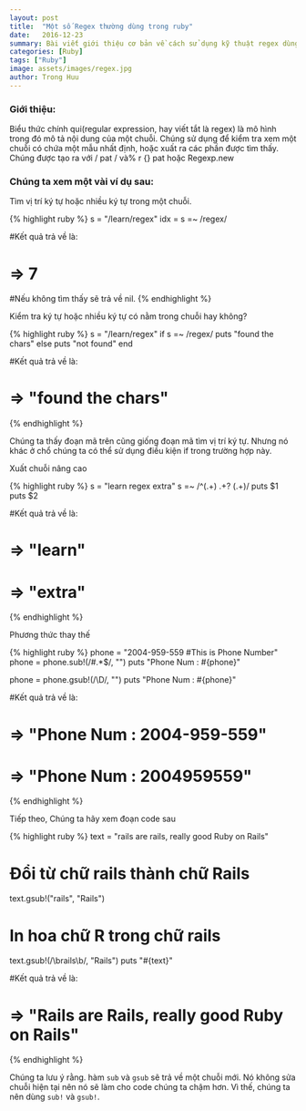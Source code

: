 ```yaml
---
layout: post
title:  "Một số Regex thường dùng trong ruby"
date:   2016-12-23
summary: Bài viết giới thiệu cơ bản về cách sử dụng kỹ thuật regex dùng để xử lý chuỗi trong ruby.
categories: [Ruby]
tags: ["Ruby"]
image: assets/images/regex.jpg
author: Trong Huu
---
```


### Giới thiệu:

Biểu thức chính qui(regular expression, hay viết tắt là regex) là mô hình trong đó mô tả nội dung của một chuỗi. Chúng sử dụng để kiểm tra xem một chuỗi có chứa một mẫu nhất định, hoặc xuất ra các phần được tìm thấy. Chúng được tạo ra với / pat / và% r {} pat hoặc Regexp.new

### Chúng ta xem một vài ví dụ sau:

Tìm vị trí ký tự hoặc nhiều ký tự trong một chuỗi.

{% highlight ruby %}
s = "/learn/regex"
idx = s =~ /regex/

#Kết quả trả về là:
# => 7

#Nếu không tìm thấy sẽ trả về nil.
{% endhighlight %}

Kiểm tra ký tự hoặc nhiều ký tự có nằm trong chuỗi hay không?

{% highlight ruby %}
s = "/learn/regex"
if s =~ /regex/
  puts "found the chars"
else
  puts "not found"
end

#Kết quả trả về là:
# =>  "found the chars"
{% endhighlight %}

Chúng ta thấy đoạn mã trên cũng giống đoạn mã tìm vị trí ký tự. Nhưng nó khác ở chổ chúng ta có thể sử dụng điều kiện if trong trường hợp này.

Xuất chuỗi nâng cao

{% highlight ruby %}
s = "learn regex extra"
s =~ /^(.+) .+? (.+)/
puts $1
puts $2

#Kết quả trả về là:
#  => "learn"
#  => "extra"
{% endhighlight %}

Phương thức thay thế

{% highlight ruby %}
phone = "2004-959-559 #This is Phone Number"
phone = phone.sub!(/#.*$/, "")
puts "Phone Num : #{phone}"

phone = phone.gsub!(/\D/, "")
puts "Phone Num : #{phone}"

#Kết quả trả về là:

#  => "Phone Num : 2004-959-559"
#  => "Phone Num : 2004959559"
{% endhighlight %}

Tiếp theo, Chúng ta hãy xem đoạn code sau

{% highlight ruby %}
text = "rails are rails, really good Ruby on Rails"

# Đổi từ chữ rails thành chữ Rails
text.gsub!("rails", "Rails")

# In hoa chữ R trong chữ rails
text.gsub!(/\brails\b/, "Rails")
puts "#{text}"

#Kết quả trả về là:

#  => "Rails are Rails, really good Ruby on Rails"
{% endhighlight %}

Chúng ta lưu ý rằng. hàm ```sub``` và ```gsub``` sẽ trả về một chuỗi mới. Nó không sửa chuỗi hiện tại nên nó sẽ làm cho code chúng ta chậm hơn. Vì thế, chúng ta nên dùng ```sub!``` và ```gsub!```.
